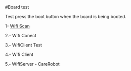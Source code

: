 #Board test

Test press the boot button when the board is being booted. 

1- [Wifi Scan](https://github.com/espressif/arduino-esp32/blob/master/libraries/WiFi/examples/WiFiScan/WiFiScan.ino) 

2.- Wifi Conect

3.- WifiClient Test

4.- Wifi Client

5.- WifiServer - CareRobot

